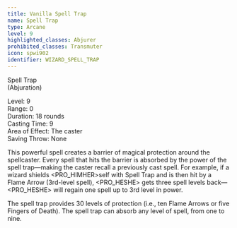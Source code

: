 ```yaml
---
title: Vanilla Spell Trap
name: Spell Trap
type: Arcane
level: 9
highlighted_classes: Abjurer
prohibited_classes: Transmuter
icon: spwi902
identifier: WIZARD_SPELL_TRAP
---
```

Spell Trap  
(Abjuration)  
  
Level: 9  
Range: 0  
Duration: 18 rounds  
Casting Time: 9  
Area of Effect: The caster   
Saving Throw: None   
  
This powerful spell creates a barrier of magical protection around the spellcaster. Every spell that hits the barrier is absorbed by the power of the spell trap—making the caster recall a previously cast spell. For example, if a wizard shields &lt;PRO_HIMHER&gt;self with Spell Trap and is then hit by a Flame Arrow (3rd-level spell), &lt;PRO_HESHE&gt; gets three spell levels back—&lt;PRO_HESHE&gt; will regain one spell up to 3rd level in power.   
  
The spell trap provides 30 levels of protection (i.e., ten Flame Arrows or five Fingers of Death). The spell trap can absorb any level of spell, from one to nine.  
